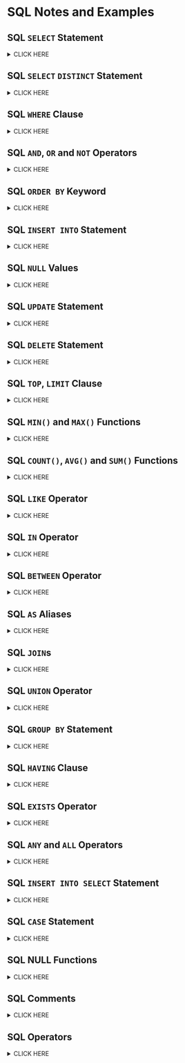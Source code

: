 # **SQL Notes and Examples**

## **SQL `SELECT` Statement**

<details><summary>CLICK HERE</summary>

The `SELECT` statement is used to select data from a database.

The data returned is stored in a result table, called the result-set.

### **`SELECT` Syntax**

```sql
SELECT column1, column2, ... 
FROM table_name;
```
```sql
SELECT * FROM table_name;
```

### **`SELECT` Example**

Select the "CustomerName" and "City" columns from the "Customers" table:

```sql
SELECT CustomerName, City
FROM Customers;
```

Select **all the columns** from the "Customers" table:

```sql
SELECT * FROM Customers;
```
</details>

## **SQL `SELECT` `DISTINCT` Statement**

<details><summary>CLICK HERE</summary>

The `SELECT DISTINCT` statement is used to return only distinct (different) values.

### **`SELECT` `DISTINCT` Syntax**

```sql
SELECT DISTINCT column1, column2, ...
FROM table_name;
```

### **`SELECT` `DISTINCT` Example**

Select only the DISTINCT values from the "Country" column in the "Customers" table:

```sql
SELECT DISTINCT Country 
FROM Customers;
```
</details>

## **SQL `WHERE` Clause**

<details><summary>CLICK HERE</summary>

The `WHERE` clause is used to filter records.

It is used to extract only those records that fulfill a specified condition.

### **`WHERE` Syntax**

```sql
SELECT column1, column2, ...
FROM table_name
WHERE condition;
```

### **`WHERE` Clause Example**

Select all the customers from the country "Mexico", in the "Customers" table:

```sql
SELECT * FROM Customers
WHERE Country='Mexico';
```

### **Operators in The `WHERE` Clause**

| Operator | Meaning |
| --- | --- |
| `=` | Equal |
| `>` |	Greater than |
| `<` |	Less than |
| `>=` |	Greater than or equal |
| `<=` |	Less than or equal |
| `<>` |	Not equal. Note: In some versions of SQL this operator may be written as `!=` |
| `BETWEEN` |	Between a certain range|
| `LIKE` |	Search for a pattern |
| `IN`	| To specify multiple possible values for a column|

</details>

## **SQL `AND`, `OR` and `NOT` Operators**

<details><summary>CLICK HERE</summary>

The `WHERE` clause can be combined with `AND`, `OR`, and `NOT` operators.

The `AND` and `OR` operators are used to filter records based on more than one condition:

* The `AND` operator displays a record if all the conditions separated by `AND` are `TRUE`.
* The `OR` operator displays a record if any of the conditions separated by `OR`is `TRUE`.

The `NOT` operator displays a record if the condition(s) is `NOT` `TRUE`.

### **`AND` Syntax**

```sql
SELECT column1, column2, ...
FROM table_name
WHERE condition1 AND condition2 AND condition3 ...;
```

### **`AND` Example**

Select all fields from "Customers" where country is "Germany" AND city is "Berlin":

```sql
SELECT * FROM Customers
WHERE Country='Germany' AND City='Berlin';
```

### **`OR` Syntax**

```sql
SELECT column1, column2, ...
FROM table_name
WHERE condition1 OR condition2 OR condition3 ...;
```

### **`OR` Example**

Select all fields from "Customers" where city is "Berlin" OR "München":

```sql
SELECT * FROM Customers
WHERE City='Berlin' OR City='München';
```

### **`NOT` Syntax**

```sql
SELECT column1, column2, ...
FROM table_name
WHERE NOT condition;
```

### **`NOT` Example**

Select all fields from "Customers" where country is NOT "Germany":

```sql
SELECT * FROM Customers
WHERE NOT Country='Germany';
```

### **Combining `AND`, `OR` and `NOT`**

Select all fields from "Customers" where country is "Germany" AND city must be "Berlin" OR "München" (use parenthesis to form complex expressions):

```sql
SELECT * FROM Customers
WHERE Country='Germany' AND (City='Berlin' OR City='München');
```

</details>

## **SQL `ORDER BY` Keyword**

<details><summary>CLICK HERE</summary>

The `ORDER BY` keyword is used to sort the result-set in ascending or descending order.

### **`ORDER BY` Syntax**

```sql
SELECT column1, column2, ...
FROM table_name
ORDER BY column1, column2, ... ASC|DESC;
```

### **`ORDER BY` Example**

Select all customers from the "Customers" table, sorted DESCENDING by the "Country" column:

```sql
SELECT * FROM Customers
ORDER BY Country DESC;
```

Select all customers from the "Customers" table, sorted by the "Country" and the "CustomerName" column. This means that it orders by Country, but **if some rows have the same Country, it orders them by CustomerName**:

```sql
SELECT * FROM Customers
ORDER BY Country, CustomerName;
```

Select all customers from the "Customers" table, sorted ascending by the "Country" and descending by the "CustomerName" column:

```sql
SELECT * FROM Customers
ORDER BY Country ASC, CustomerName DESC;
```
</details>

## **SQL `INSERT INTO` Statement**

<details><summary>CLICK HERE</summary>

The `INSERT INTO` statement is used to insert new records in a table.

### **`INSERT INTO` Syntax**

1. Specify both the column names and the values to be inserted:

```sql
INSERT INTO table_name (column1, column2, column3, ...)
VALUES (value1, value2, value3, ...);
```

2. If you are adding values for all the columns of the table, you do not need to specify the column names in the SQL query:

```sql
INSERT INTO table_name
VALUES (value1, value2, value3, ...);
```

### **`INSERT INTO` Example**

Inserts a new record in the "Customers" table:

```sql
INSERT INTO Customers (CustomerName, ContactName, Address, City, PostalCode, Country)
VALUES ('Cardinal', 'Tom B. Erichsen', 'Skagen 21', 'Stavanger', '4006', 'Norway');
```

Insert a new record, but only insert data in the "CustomerName", "City", and "Country" columns (CustomerID will be updated automatically, **other columns will be null**):

```sql
INSERT INTO Customers (CustomerName, City, Country)
VALUES ('Cardinal', 'Stavanger', 'Norway');
```

</details>

## **SQL `NULL` Values**

<details><summary>CLICK HERE</summary>

A field with a `NULL` value is a field with no value.

It is not possible to test for NULL values with comparison operators, such as =, <, or <>.

### **`IS NULL` Syntax**

```sql
SELECT column_names
FROM table_name
WHERE column_name IS NULL;
```

### **`IS NOT NULL` Syntax**

```sql
SELECT column_names
FROM table_name
WHERE column_name IS NOT NULL;
```

### **`IS NULL` Example**

Lists all customers with a NULL value in the "Address" field:

```sql
SELECT CustomerName, ContactName, Address
FROM Customers
WHERE Address IS NULL;
```

### **`IS NOT NULL` Example**

Lists all customers with a value in the "Address" field:

```sql
SELECT CustomerName, ContactName, Address
FROM Customers
WHERE Address IS NOT NULL;
```
</details>

## **SQL `UPDATE` Statement**

<details><summary>CLICK HERE</summary>

The `UPDATE` statement is used to modify the existing records in a table.

### **`UPDATE` Syntax**

```sql
UPDATE table_name
SET column1 = value1, column2 = value2, ...
WHERE condition;
```

### **`UPDATE` Example**

Updates the first customer (CustomerID = 1) with a new contact person and a new city.

```sql
UPDATE Customers
SET ContactName = 'Alfred Schmidt', City= 'Frankfurt'
WHERE CustomerID = 1;
```
</details>

## **SQL `DELETE` Statement**

<details><summary>CLICK HERE</summary>

The `DELETE` statement is used to delete existing records in a table.

### **`DELETE` Syntax**

```sql
DELETE FROM table_name WHERE condition;
```

### **`DELETE` Example**

Deletes the customer "Alfreds Futterkiste" from the "Customers" table:

```sql
DELETE FROM Customers WHERE CustomerName='Alfreds Futterkiste';
```
</details>

## **SQL `TOP`, `LIMIT` Clause**

<details><summary>CLICK HERE</summary>

The `SELECT TOP` clause is used to specify the number of records to return.

The `SELECT TOP` clause is useful on large tables with thousands of records. Returning a large number of records can impact performance.

### **SQL Server / MS Access `SELECT TOP` Syntax:**

```sql
SELECT TOP number|percent column_name(s)
FROM table_name
WHERE condition;
```

### **MySQL `LIMIT` Syntax:**

```sql
SELECT column_name(s)
FROM table_name
WHERE condition
LIMIT number;
```

### **`SELECT TOP` Example**

Select the first three records from the "Customers" table:

```sql
SELECT TOP 3 * FROM Customers;
```

Select the first 50% of the records from the "Customers" table:

```sql
SELECT TOP 50 PERCENT * FROM Customers;
```

### **`LIMIT` Example**

Select the first three records from the "Customers" table:

```sql
SELECT * FROM Customers
LIMIT 3;
```

Select the first three records from the "Customers" table, where the country is "Germany":

```sql
SELECT * FROM Customers
WHERE Country='Germany'
LIMIT 3;
```

</details>

## **SQL `MIN()` and `MAX()` Functions**

<details><summary>CLICK HERE</summary>

The `MIN()` function returns the smallest value of the selected column.

The `MAX()` function returns the largest value of the selected column.

### **`MIN()` Syntax**

```sql
SELECT MIN(column_name)
FROM table_name
WHERE condition;
```

### **`MAX()` Syntax**

```sql
SELECT MAX(column_name)
FROM table_name
WHERE condition;
```

### **`MIN()` Example**

Finds the price of the cheapest product:

```sql
SELECT MIN(Price) AS SmallestPrice
FROM Products;
```

### **`MAX()` Example**

Finds the price of the most expensive product:

```sql
SELECT MAX(Price) AS LargestPrice
FROM Products;
```
</details>

## **SQL `COUNT()`, `AVG()` and `SUM()` Functions**

<details><summary>CLICK HERE</summary>

The `COUNT()` function returns the number of rows that matches a specified criterion.

### **`COUNT()` Syntax**

```sql
SELECT COUNT(column_name)
FROM table_name
WHERE condition;
```

The `AVG()` function returns the average value of a numeric column. 

### **`AVG()` Syntax**

```sql
SELECT AVG(column_name)
FROM table_name
WHERE condition;
```

The SUM() function returns the total sum of a numeric column. 

### **`SUM()` Syntax**

```sql
SELECT SUM(column_name)
FROM table_name
WHERE condition;
```

### **`COUNT()` Example**

Finds the number of products:

```sql
SELECT COUNT(ProductID)
FROM Products;
```

### **`AVG()` Example**

Finds the average price of all products:

```sql
SELECT AVG(Price)
FROM Products;
```

### **`SUM()` Example**

Finds the sum of the "Quantity" fields in the "OrderDetails" table:

```sql
SELECT SUM(Quantity)
FROM OrderDetails;
```
</details>

## **SQL `LIKE` Operator**

<details><summary>CLICK HERE</summary>

The `LIKE` operator is used in a `WHERE` clause to search for a specified pattern in a column.

### **`LIKE` Syntax**

```sql
SELECT column1, column2, ...
FROM table_name
WHERE columnN LIKE pattern;
```

### **Wildcard Characters in MySQL**

| Symbol | Description | Example |
| --- | --- | --- |
| `%` | Represents zero or more characters |  	bl% finds bl, black, blue, and blob |
| `_` |	Represents a single character| h_t finds hot, hat, and hit|

### **`LIKE` Example**

Select all customers with a CustomerName starting with "a":

```sql
SELECT * FROM Customers
WHERE CustomerName LIKE 'a%';
```
### **Examples of different `LIKE` operators with `'%'` and `'_'` wildcards:**

| `LIKE` Operator | Description |
| --- | --- |
| `WHERE CustomerName LIKE 'a%'` | Finds any values that start with "a" |
| `WHERE CustomerName LIKE '%a'` |	Finds any values that end with "a" |
| `WHERE CustomerName LIKE '%or%'` | Finds any values that have "or" in any position |
| `WHERE CustomerName LIKE '_r%'` |	Finds any values that have "r" in the second position |
| `WHERE CustomerName LIKE 'a_%'` |	Finds any values that start with "a" and are at least 2 characters in length |
| `WHERE CustomerName LIKE 'a__%'` | Finds any values that start with "a" and are at least 3 characters in length |
| `WHERE ContactName LIKE 'a%o'` | 	Finds any values that start with "a" and ends with "o" |

</details>

## **SQL `IN` Operator**

<details><summary>CLICK HERE</summary>

The `IN` operator allows you to specify multiple values in a `WHERE` clause.

The `IN` operator is a shorthand for multiple `OR` conditions.

### **`IN` Syntax**

```sql
SELECT column_name(s)
FROM table_name
WHERE column_name IN (value1, value2, ...);
```

```sql
SELECT column_name(s)
FROM table_name
WHERE column_name IN (SELECT STATEMENT);
```

### **`IN` Example**

Select all customers that are located in "Germany", "France" or "UK":

```sql
SELECT * FROM Customers
WHERE Country IN ('Germany', 'France', 'UK');
```

Select all customers that are from the same countries as the suppliers:

```sql
SELECT * FROM Customers
WHERE Country IN (SELECT Country FROM Suppliers);
```

</details>

## **SQL `BETWEEN` Operator**

<details><summary>CLICK HERE</summary>

The `BETWEEN` operator Select values within a given range. The values can be numbers, text, or dates.

The `BETWEEN` operator is inclusive: begin and end values are included.

### **`BETWEEN` Syntax**

```sql
SELECT column_name(s)
FROM table_name
WHERE column_name BETWEEN value1 AND value2;
```

### **`BETWEEN` Example**

Select all products with a price between 10 and 20:

```sql
SELECT * FROM Products
WHERE Price BETWEEN 10 AND 20;
```

Select all products with a ProductName between "Carnarvon Tigers" and "Mozzarella di Giovanni":

```sql
SELECT * FROM Products
WHERE ProductName BETWEEN 'Carnarvon Tigers' AND 'Mozzarella di Giovanni'
ORDER BY ProductName;
```

Select all orders with an OrderDate between '01-July-1996' and '31-July-1996':

```sql
SELECT * FROM Orders
WHERE OrderDate BETWEEN '1996-07-01' AND '1996-07-31';
```

</details>

## **SQL `AS` Aliases**

<details><summary>CLICK HERE</summary>

Aliases are used to give a table, or a column in a table, a temporary name.

Aliases are often used to make column names more readable.

An alias only exists for the duration of that query.

An alias is created with the `AS` keyword.

### **`AS` Column Syntax**

```sql
SELECT column_name AS alias_name
FROM table_name;
```

### **`AS` Table Syntax**

```sql
SELECT column_name(s)
FROM table_name AS alias_name;
```

### **`AS` Example**

Create two aliases, one for the CustomerID column and one for the CustomerName column:

```sql
SELECT CustomerID AS ID, CustomerName AS Customer
FROM Customers;
```

Select all the orders from the customer with CustomerID=4 (Around the Horn). We use the "Customers" and "Orders" tables, and give them the table aliases of "c" and "o" respectively (Here we use aliases to make the SQL shorter):

```sql
SELECT o.OrderID, o.OrderDate, c.CustomerName
FROM Customers AS c, Orders AS o
WHERE c.CustomerName='Around the Horn' AND c.CustomerID=o.CustomerID;
```

</details>

## **SQL `JOIN`s**

<details><summary>CLICK HERE</summary>

A `JOIN` clause is used to combine rows from two or more tables, based on a related column between them.

### **Supported Types of Joins in SQL**

* `INNER JOIN`: Returns records that have matching values in both tables
* `LEFT JOIN`: Returns all records from the left table, and the matched records from the right table
* `RIGHT JOIN`: Returns all records from the right table, and the matched records from the left table
* `CROSS JOIN`: Returns all records from both tables

<center><img src="https://drive.google.com/uc?export=view&id=1-9JDqWdzUi2U9wxSIR1DaPU-SEUEED2v" width=550px /></center>

### **`INNER JOIN` Keyword**

The `INNER JOIN` keyword selects records that have matching values in both tables.

### **`INNER JOIN` Syntax**

```sql
SELECT column_name(s)
FROM table1
INNER JOIN table2
ON table1.column_name = table2.column_name;
```

### **SQL `INNER JOIN` Example**

Select all orders with customer information:

```sql
SELECT Orders.OrderID, Customers.CustomerName
FROM Orders
INNER JOIN Customers ON Orders.CustomerID = Customers.CustomerID;
```

### **SQL `LEFT JOIN` Keyword**

The `LEFT JOIN` keyword returns all records from the table1, and the matching records (if any) from the table2.

### **`LEFT JOIN` Syntax**

```sql
SELECT column_name(s)
FROM table1
LEFT JOIN table2
ON table1.column_name = table2.column_name;
```
### **`LEFT JOIN` Example**

Select all customers, and any orders they might have:

```sql
SELECT Customers.CustomerName, Orders.OrderID
FROM Customers
LEFT JOIN Orders ON Customers.CustomerID = Orders.CustomerID
ORDER BY Customers.CustomerName;
```

### **SQL `RIGHT JOIN` Keyword**

The `RIGHT JOIN` keyword returns all records from the table2, and the matching records (if any) from the table1.

### **`RIGHT JOIN` Syntax**

```sql
SELECT column_name(s)
FROM table1
RIGHT JOIN table2
ON table1.column_name = table2.column_name;
```
### **`RIGHT JOIN` Example**

Return all employees, and any orders they might have placed:

```sql
SELECT Orders.OrderID, Employees.LastName, Employees.FirstName
FROM Orders
RIGHT JOIN Employees ON Orders.EmployeeID = Employees.EmployeeID
ORDER BY Orders.OrderID;
```

### **SQL `CROSS JOIN` Keyword**

The `CROSS JOIN` keyword returns all records from both tables.

### **`CROSS JOIN` Syntax**

```sql
SELECT column_name(s)
FROM table1
CROSS JOIN table2;
```

### **`CROSS JOIN` Example**

Select all customers, and all orders:

```sql
SELECT Customers.CustomerName, Orders.OrderID
FROM Customers
CROSS JOIN Orders;
```

**Note**: The `CROSS JOIN` keyword **returns all matching records from both tables whether the other table matches or not**. So, if there are rows in "Customers" that do not have matches in "Orders", or if there are rows in "Orders" that do not have matches in "Customers", those rows will be listed as well.

If you add a `WHERE` clause (if table1 and table2 has a relationship), the `CROSS JOIN` will produce the same result as the `INNER JOIN` clause:

```sql
SELECT Customers.CustomerName, Orders.OrderID
FROM Customers
CROSS JOIN Orders
WHERE Customers.CustomerID=Orders.CustomerID;
```

### **SQL Self Join**

A self join is a regular join, but the table is joined with itself.

### **Self Join Syntax**

```sql
SELECT column_name(s)
FROM table1 T1, table1 T2
WHERE condition;
```

T1 and T2 are different table aliases for the same table.

### **Self Join Example**

Matche customers that are from the same city:

```sql
SELECT A.CustomerName AS CustomerName1, B.CustomerName AS CustomerName2, A.City
FROM Customers A, Customers B
WHERE A.CustomerID <> B.CustomerID
AND A.City = B.City
ORDER BY A.City;
```
</details>

## **SQL `UNION` Operator**

<details><summary>CLICK HERE</summary>

The `UNION` operator is used to combine the result-set of two or more `SELECT` statements.

* Every `SELECT` statement within `UNION` must have the same number of columns
* The columns must also have similar data types
* The columns in every `SELECT` statement must also be in the same order

### **`UNION` Syntax**

```sql
SELECT column_name(s) FROM table1
UNION
SELECT column_name(s) FROM table2;
```

### **`UNION ALL` Syntax**

The `UNION` operator selects only distinct values by default. To allow duplicate values, use `UNION ALL`:

```sql
SELECT column_name(s) FROM table1
UNION ALL
SELECT column_name(s) FROM table2;
```

### **`UNION` With `WHERE` Example**

Return the German cities (only distinct values) from both the "Customers" and the "Suppliers" table:

```sql
SELECT City, Country FROM Customers
WHERE Country='Germany'
UNION
SELECT City, Country FROM Suppliers
WHERE Country='Germany'
ORDER BY City;
```
</details>

## **SQL `GROUP BY` Statement**
<details><summary>CLICK HERE</summary>

The `GROUP BY` statement groups rows that have the same values into summary rows, like "find the number of customers in each country".

The `GROUP BY` statement is often used with aggregate functions (`COUNT()`, `MAX()`, `MIN()`, `SUM()`, `AVG()`) to group the result-set by one or more columns.

### **`GROUP BY` Syntax**

```sql
SELECT column_name(s)
FROM table_name
WHERE condition
GROUP BY column_name(s)
ORDER BY column_name(s);
```

### **`GROUP BY` Examples**

List the number of customers in each country, sorted high to low:

```sql
SELECT COUNT(CustomerID), Country
FROM Customers
GROUP BY Country
ORDER BY COUNT(CustomerID) DESC;
```
</details>

## **SQL `HAVING` Clause**
<details><summary>CLICK HERE</summary>

The `HAVING` clause was added to SQL because the `WHERE` keyword cannot be used with aggregate functions.

### **`HAVING` Syntax**
```sql
SELECT column_name(s)
FROM table_name
WHERE condition
GROUP BY column_name(s)
HAVING condition
ORDER BY column_name(s);
```

### **`HAVING` Examples**

List the number of customers in each country, sorted high to low (Only include countries with more than 5 customers):

```sql
SELECT COUNT(CustomerID), Country
FROM Customers
GROUP BY Country
HAVING COUNT(CustomerID) > 5
ORDER BY COUNT(CustomerID) DESC;
```
</details>

## **SQL `EXISTS` Operator**
<details><summary>CLICK HERE</summary>

The `EXISTS` operator is used to test for the existence of any record in a subquery.

The `EXISTS` operator returns TRUE if the subquery returns one or more records.

### **`EXISTS` Syntax**

```sql
SELECT column_name(s)
FROM table_name
WHERE EXISTS
(SELECT column_name FROM table_name WHERE condition);
```

### **EXISTS Example**

Returns TRUE and list the suppliers with a product price less than 20:

```sql
SELECT SupplierName
FROM Suppliers
WHERE EXISTS (SELECT ProductName FROM Products WHERE Products.SupplierID = Suppliers.supplierID AND Price < 20);
```
</details>

## **SQL `ANY` and `ALL` Operators**
<details><summary>CLICK HERE</summary>

The `ANY` and `ALL` operators allow you to perform a comparison between a single column value and a range of other values.

The `ANY` operator:

* returns a boolean value as a result
* returns TRUE if ANY of the subquery values meet the condition

`ANY` means that the condition will be true if the operation is true for any of the values in the range.

### **`ANY` Syntax**
```sql
SELECT column_name(s)
FROM table_name
WHERE column_name operator ANY
  (SELECT column_name
  FROM table_name
  WHERE condition);
```

The `ALL` operator:

* returns a boolean value as a result
* returns TRUE if ALL of the subquery values meet the condition
* is used with `SELECT`, `WHERE` and `HAVING` statements

`ALL` means that the condition will be true only if the operation is true for all values in the range.

### **`ALL` Syntax With `WHERE` or `HAVING`**
```sql
SELECT column_name(s)
FROM table_name
WHERE column_name operator ALL
  (SELECT column_name
  FROM table_name
  WHERE condition);
```

### **`ANY` Example**

Lists the ProductName if it finds ANY records in the OrderDetails table has Quantity equal to 10 (this will return TRUE because the Quantity column has some values of 10):

```sql
SELECT ProductName
FROM Products
WHERE ProductID = ANY
  (SELECT ProductID
  FROM OrderDetails
  WHERE Quantity = 10);
```

### **`ALL` Example**

List the ProductName if ALL the records in the OrderDetails table has Quantity equal to 10. This will of course return FALSE because the Quantity column has many different values (not only the value of 10):

```sql
SELECT ProductName
FROM Products
WHERE ProductID = ALL
  (SELECT ProductID
  FROM OrderDetails
  WHERE Quantity = 10);
```
</details>

## **SQL `INSERT INTO SELECT` Statement**
<details><summary>CLICK HERE</summary>

The `INSERT INTO SELECT` statement copies data from one table and inserts it into another table.

The `INSERT INTO SELECT` statement requires that the data types in source and target tables matches.

**Note:** The existing records in the target table are unaffected.

### **`INSERT INTO SELECT` Syntax**

Copy all columns from one table to another table:

```sql
INSERT INTO table2
SELECT * FROM table1
WHERE condition;
```

Copy only some columns from one table into another table:

```sql
INSERT INTO table2 (column1, column2, column3, ...)
SELECT column1, column2, column3, ...
FROM table1
WHERE condition;
```

###  **`INSERT INTO SELECT` Example**

Copy "Suppliers" into "Customers" (the columns that are not filled with data, will contain NULL):

```sql
INSERT INTO Customers (CustomerName, City, Country)
SELECT SupplierName, City, Country FROM Suppliers;
```
</details>

## **SQL `CASE` Statement**
<details><summary>CLICK HERE</summary>

The `CASE` statement goes through conditions and returns a value when the first condition is met (like an if-then-else statement). So, **once a condition is true, it will stop reading and return the result**. If no conditions are true, it returns the value in the `ELSE` clause.

If there is no `ELSE` part and no conditions are true, it returns NULL.

### **CASE Syntax**

```sql
CASE
    WHEN condition1 THEN result1
    WHEN condition2 THEN result2
    WHEN conditionN THEN resultN
    ELSE result
END;
```

### **`CASE` Example**

Go through conditions and returns a value when the first condition is met:

```sql
SELECT OrderID, Quantity,
CASE
    WHEN Quantity > 30 THEN 'The quantity is greater than 30'
    WHEN Quantity = 30 THEN 'The quantity is 30'
    ELSE 'The quantity is under 30'
END AS QuantityText
FROM OrderDetails;
```

Order the customers by City. However, if City is NULL, then order by Country:

```sql
SELECT CustomerName, City, Country
FROM Customers
ORDER BY
(CASE
    WHEN City IS NULL THEN Country
    ELSE City
END);
```
</details>

## **SQL NULL Functions**
<details><summary>CLICK HERE</summary>

`IFNULL()` function lets you return an alternative value if an expression is NULL.

The example below returns 0 if the value is NULL:

```sql
SELECT ProductName, UnitPrice * (UnitsInStock + IFNULL(UnitsOnOrder, 0))
FROM Products;
```

Or we can use the `COALESCE()` function, like this:

```sql
SELECT ProductName, UnitPrice * (UnitsInStock + COALESCE(UnitsOnOrder, 0))
FROM Products;
```
</details>

## **SQL Comments**
<details><summary>CLICK HERE</summary>

Comments are used to explain sections of SQL statements, or to prevent execution of SQL statements.

### **Single Line Comments**

Single line comments start with `--`.

Any text between `--` and the end of the line will be ignored (will not be executed).

The following example uses a single-line comment as an explanation:

```sql
-- Select all:
SELECT * FROM Customers;
```

### **Multi-line Comments**
Multi-line comments start with `/*` and end with `*/`.

Any text between `/*` and `*/` will be ignored.

The following example uses a multi-line comment as an explanation:

```sql
/*Select all the columns
of all the records
in the Customers table:*/
SELECT * FROM Customers;
```
</details>

## **SQL Operators**
<details><summary>CLICK HERE</summary>

### **Arithmetic Operators**

| Operator | Description |
| --- | --- |
| `+` | Add |
| `-` |	Subtract |
| `*` |	Multiply |
| `/` |	Divide |
| `%` |	Modulo |

### **Bitwise Operators**

| Operator | Description |
| --- | --- |
| `&` | Bitwise AND |
| `｜` | Bitwise OR |
| `^` |	Bitwise exclusive OR |

</details>
